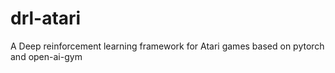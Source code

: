 # drl-atari
A Deep reinforcement learning framework for Atari games based on pytorch and open-ai-gym
